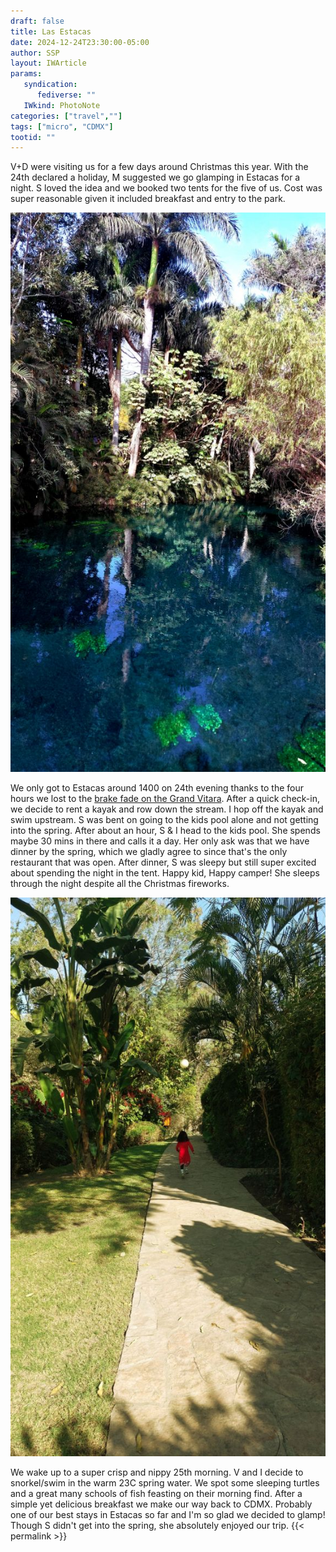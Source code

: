 ```yaml
---
draft: false
title: Las Estacas
date: 2024-12-24T23:30:00-05:00
author: SSP
layout: IWArticle
params:
   syndication:
      fediverse: ""
   IWkind: PhotoNote
categories: ["travel",""]
tags: ["micro", "CDMX"] 
tootid: ""
---
```

V+D were visiting us for a few days around Christmas this year. With the 24th declared a holiday, M suggested we go glamping in Estacas for a night. S loved the idea and we booked two tents for the five of us. Cost was super reasonable given it included breakfast and entry to the park.

![](images/estacas.jpg)

We only got to Estacas around 1400 on 24th evening thanks to the four hours we lost to the [brake fade on the Grand Vitara](https://srikanthperinkulam.com/2024/12/24/brake-fade/). After a quick check-in, we decide to rent a kayak and row down the stream. I hop off the kayak and swim upstream. S was bent on going to the kids pool alone and not getting into the spring. After about an hour, S & I head to the kids pool. She spends maybe 30 mins in there and calls it a day. Her only ask was that we have dinner by the spring, which we gladly agree to since that's the only restaurant that was open. After dinner, S was sleepy but still super excited about spending the night in the tent. Happy kid, Happy camper! She sleeps through the night despite all the Christmas fireworks.

![](images/shas_estacas.jpg)

We wake up to a super crisp and nippy 25th morning. V and I decide to snorkel/swim in the warm 23C spring water. We spot some sleeping turtles and a great many schools of fish feasting on their morning find. After a simple yet delicious breakfast we make our way back to CDMX. Probably one of our best stays in Estacas so far and I'm so glad we decided to glamp! Though S didn't get into the spring, she absolutely enjoyed our trip. {{< permalink >}}